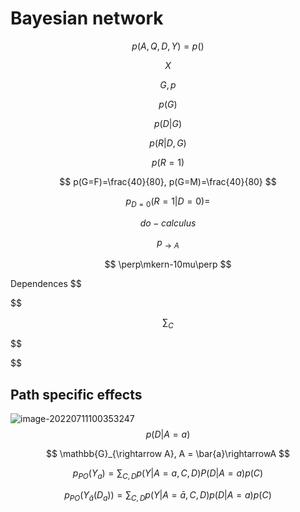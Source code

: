 # Bayesian network

$$
p(A,Q,D,Y)=p()
$$

$$
X 
$$

$$
G,p
$$

$$
p(G)
$$

$$
p(D|G)
$$

$$
p(R|D, G)
$$

$$
p(R=1)
$$

$$
p(G=F)=\frac{40}{80}, p(G=M)=\frac{40}{80}
$$

$$
p_{D=0}(R=1|D=0)=
$$

$$
do-calculus
$$

$$
p_{\rightarrow A}
$$

$$
\perp\mkern-10mu\perp
$$

Dependences 
$$

$$

$$
\sum_C
$$

$$

$$

## Path specific effects

![image-20220711100353247](https://asdsadsadsad.oss-cn-beijing.aliyuncs.com/image-20220711100353247.png)
$$
p(D|A=a)
$$

$$
\mathbb{G}_{\rightarrow A}, A = \bar{a}\rightarrowA
$$

$$
p_{PO}(Y_a)=\sum_{C,D} p(Y|A=a,C,D)P(D|A=a)p(C)
$$

$$
p_{PO}(Y_{\bar{a}}(D_a))=\sum_{C,D}p(Y|A=\bar{a},C,D)p(D|A=a)p(C)
$$

$$
\
$$

